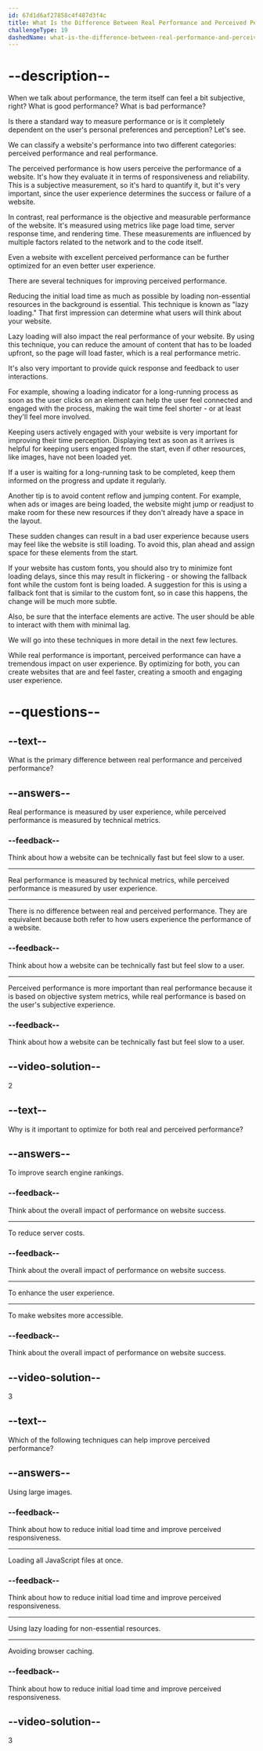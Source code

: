 ```yaml
---
id: 67d1d6af27858c4f487d3f4c
title: What Is the Difference Between Real Performance and Perceived Performance?
challengeType: 19
dashedName: what-is-the-difference-between-real-performance-and-perceived-performance
---
```


# --description--

When we talk about performance, the term itself can feel a bit subjective, right? What is good performance? What is bad performance?

Is there a standard way to measure performance or is it completely dependent on the user's personal preferences and perception? Let's see. 

We can classify a website's performance into two different categories: perceived performance and real performance.

The perceived performance is how users perceive the performance of a website. It's how they evaluate it in terms of responsiveness and reliability. This is a subjective measurement, so it's hard to quantify it, but it's very important, since the user experience determines the success or failure of a website.

In contrast, real performance is the objective and measurable performance of the website. It's measured using metrics like page load time, server response time, and rendering time. These measurements are influenced by multiple factors related to the network and to the code itself.

Even a website with excellent perceived performance can be further optimized for an even better user experience.

There are several techniques for improving perceived performance.

Reducing the initial load time as much as possible by loading non-essential resources in the background is essential. This technique is known as "lazy loading." That first impression can determine what users will think about your website.

Lazy loading will also impact the real performance of your website. By using this technique, you can reduce the amount of content that has to be loaded upfront, so the page will load faster, which is a real performance metric.

It's also very important to provide quick response and feedback to user interactions. 

For example, showing a loading indicator for a long-running process as soon as the user clicks on an element can help the user feel connected and engaged with the process, making the wait time feel shorter - or at least they'll feel more involved.

Keeping users actively engaged with your website is very important for improving their time perception. Displaying text as soon as it arrives is helpful for keeping users engaged from the start, even if other resources, like images, have not been loaded yet.

If a user is waiting for a long-running task to be completed, keep them informed on the progress and update it regularly.

Another tip is to avoid content reflow and jumping content. For example, when ads or images are being loaded, the website might jump or readjust to make room for these new resources if they don't already have a space in the layout. 

These sudden changes can result in a bad user experience because users may feel like the website is still loading. To avoid this, plan ahead and assign space for these elements from the start.

If your website has custom fonts, you should also try to minimize font loading delays, since this may result in flickering - or showing the fallback font while the custom font is being loaded. A suggestion for this is using a fallback font that is similar to the custom font, so in case this happens, the change will be much more subtle.

Also, be sure that the interface elements are active. The user should be able to interact with them with minimal lag.

We will go into these techniques in more detail in the next few lectures.

While real performance is important, perceived performance can have a tremendous impact on user experience. By optimizing for both, you can create websites that are and feel faster, creating a smooth and engaging user experience.

# --questions--

## --text--

What is the primary difference between real performance and perceived performance?

## --answers--

Real performance is measured by user experience, while perceived performance is measured by technical metrics.

### --feedback--

Think about how a website can be technically fast but feel slow to a user.

---

Real performance is measured by technical metrics, while perceived performance is measured by user experience.

---

There is no difference between real and perceived performance. They are equivalent because both refer to how users experience the performance of a website.

### --feedback--

Think about how a website can be technically fast but feel slow to a user.

---

Perceived performance is more important than real performance because it is based on objective system metrics, while real performance is based on the user's subjective experience.

### --feedback--

Think about how a website can be technically fast but feel slow to a user.

## --video-solution--

2

## --text--

Why is it important to optimize for both real and perceived performance?

## --answers--

To improve search engine rankings.

### --feedback--

Think about the overall impact of performance on website success.

---

To reduce server costs.

### --feedback--

Think about the overall impact of performance on website success.

---

To enhance the user experience.

---

To make websites more accessible.

### --feedback--

Think about the overall impact of performance on website success.

## --video-solution--

3

## --text--

Which of the following techniques can help improve perceived performance?

## --answers--

Using large images.

### --feedback--

Think about how to reduce initial load time and improve perceived responsiveness.

---

Loading all JavaScript files at once.

### --feedback--

Think about how to reduce initial load time and improve perceived responsiveness.

---

Using lazy loading for non-essential resources.

---

Avoiding browser caching.

### --feedback--

Think about how to reduce initial load time and improve perceived responsiveness.

## --video-solution--

3

